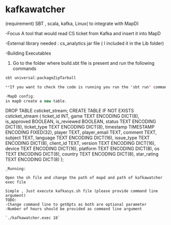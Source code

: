 # kafkawatcher
(requirement) SBT , scala, kafka, Linux( to integrate with MapD) 

-Focus
A tool that would read CS ticket from Kafka and insert it into MapD

-External library needed :
   cs_analytics jar file ( I included it in the Lib folder)

-Building Executables
   1. Go to the folder where build.sbt file is present and run the following commands 
```sbt compile
sbt universal:packageZipTarball

**If you want to check the code is running you run the 'sbt run' command with these two parameters arg1 = (number of hours before current), arg2 = (specific consumer group). Both are optional and default value will give you a new consumer group with last 12 hours of data.

-MapD config:
in mapD create a new table.
```
DROP TABLE csticket_stream;
CREATE TABLE IF NOT EXISTS csticket_stream
     (
    ticket_id INT,
    game TEXT ENCODING DICT(8),
    is_approved BOOLEAN,
    is_reviewed BOOLEAN,
    status TEXT ENCODING DICT(8),
    ticket_type TEXT ENCODING DICT(8),
    timestamp TIMESTAMP ENCODING FIXED(32),
    player TEXT,
    player_email TEXT,
    comment TEXT,
    subject TEXT,
    language TEXT ENCODING DICT(16),
    issue_type TEXT ENCODING DICT(8),
    client_id TEXT,
    version TEXT ENCODING DICT(16),
    device TEXT ENCODING DICT(16),
    platform TEXT ENCODING DICT(8),
    os TEXT ENCODING DICT(8),
    country TEXT ENCODING DICT(8),
    star_rating TEXT ENCODING DICT(8)
    );
```
_Running:

Open the sh file and change the path of mapd and path of kafkawatcher exec file 

Simple , Just execute kafkasys.sh file (please provide command line argument)
TODO:
-Change command line to getOpts as both are optional parameter 
-Number of hours should be provided as command line argument

`./kafkawatcher.exec 18`






